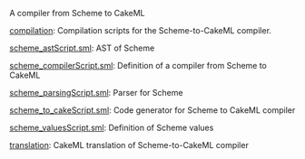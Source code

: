 A compiler from Scheme to CakeML

[compilation](compilation):
Compilation scripts for the Scheme-to-CakeML compiler.

[scheme_astScript.sml](scheme_astScript.sml):
AST of Scheme

[scheme_compilerScript.sml](scheme_compilerScript.sml):
Definition of a compiler from Scheme to CakeML

[scheme_parsingScript.sml](scheme_parsingScript.sml):
Parser for Scheme

[scheme_to_cakeScript.sml](scheme_to_cakeScript.sml):
Code generator for Scheme to CakeML compiler

[scheme_valuesScript.sml](scheme_valuesScript.sml):
Definition of Scheme values

[translation](translation):
CakeML translation of Scheme-to-CakeML compiler
